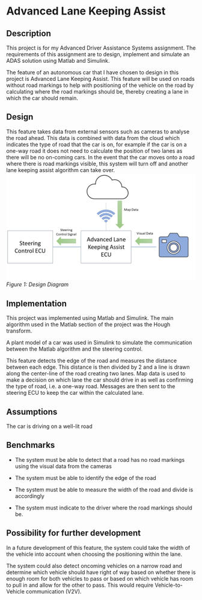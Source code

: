 # Advanced Lane Keeping Assist

## Description
This project is for my Advanced Driver Assistance Systems assignment. The requirements of this assignment are to design, implement and simulate an ADAS solution using Matlab and Simulink.

The feature of an autonomous car that I have chosen to design in this project is Advanced Lane Keeping Assist. This feature will be used on roads without road markings to help with positioning of the vehicle on the road by calculating where the road markings should be, thereby creating a lane in which the car should remain. 

## Design
This feature takes data from external sensors such as cameras to analyse the road ahead. This data is combined with data from the cloud which indicates the type of road that the car is on, for example if the car is on a one-way road it does not need to calculate the position of two lanes as there will be no on-coming cars. In the event that the car moves onto a road where there is road markings visible, this system will turn off and another lane keeping assist algorithm can take over.
<img src= "images/Design-Diagram.JPG"/>
*Figure 1: Design Diagram*

## Implementation
This project was implemented using Matlab and Simulink. The main algorithm used in the Matlab section of the project was the Hough transform.

A plant model of a car was used in Simulink to simulate the communication between the Matlab algorithm and the steering control.

This feature detects the edge of the road and measures the distance between each edge. This distance is then divided by 2 and a line is drawn along the center-line of the road creating two lanes. Map data is used to make a decision on which lane the car should drive in as well as confirming the type of road, i.e. a one-way road. Messages are then sent to the steering ECU to keep the car within the calculated lane.

## Assumptions
The car is driving on a well-lit road

## Benchmarks
* The system must be able to detect that a road has no road markings using the visual data from the cameras

* The system must be able to identify the edge of the road

* The system must be able to measure the width of the road and divide is accordingly

* The system must indicate to the driver where the road markings should be.

## Possibility for further development
In a future development of this feature, the system could take the width of the vehicle into account when choosing the positioning within the lane.

The system could also detect oncoming vehicles on a narrow road and determine which vehicle should have right of way based on whether there is enough room for both vehicles to pass or based on which vehicle has room to pull in and allow for the other to pass. This would require Vehicle-to-Vehicle communication (V2V).